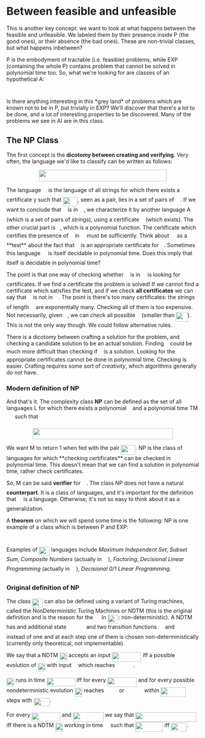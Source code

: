 # Between feasible and unfeasible

This is another key concept: we want to look at what happens between the feasible and unfeasible. We labeled them by their presence inside P (the good ones), or their absence (the bad ones). These are non-trivial classes, but what happens inbetween?

P is the embodyment of tractable (i.e. feasible) problems, while EXP (containing the whole P) contains problem that cannot be solved in polynomial time too.
So, what we're looking for are classes of an hypothetical A:
<p align="center"><img src="svgs/15833fb1e8168ab70005717e60b6482c.svg?invert_in_darkmode" align=middle width=110.68422089999999pt height=13.513684799999998pt/></p>
Is there anything interesting in this *grey land* of problems which are known not to be in P, but trivially in EXP? We'll discover that there's a lot to be done, and a lot of interesting properties to be discovered. Many of the problems we see in AI are in this class. 

## The NP Class

The first concept is the **dicotomy between creating and verifying**.
Very often, the language we'd like to classify can be written as follows:
<p align="center"><img src="svgs/4e7c4bca127939c72aa1398a2ec77374.svg?invert_in_darkmode" align=middle width=333.2067189pt height=29.58934275pt/></p>
The language <img src="svgs/47291815667dfe5994c54805102e144b.svg?invert_in_darkmode" align=middle width=11.337943649999989pt height=22.465723500000017pt/> is the language of all strings for which there exists a certificate y such that <img src="svgs/7392a8cd69b275fa1798ef94c839d2e0.svg?invert_in_darkmode" align=middle width=38.135511149999985pt height=24.65753399999998pt/>, seen as a pair, lies in a set of pairs of <img src="svgs/53d147e7f3fe6e47ee05b88b166bd3f6.svg?invert_in_darkmode" align=middle width=12.32879834999999pt height=22.465723500000017pt/>.
If we want to conclude that <img src="svgs/332cc365a4987aacce0ead01b8bdcc0b.svg?invert_in_darkmode" align=middle width=9.39498779999999pt height=14.15524440000002pt/> is in <img src="svgs/47291815667dfe5994c54805102e144b.svg?invert_in_darkmode" align=middle width=11.337943649999989pt height=22.465723500000017pt/>, we characterize it by another language A (which is a set of pairs of strings), using a certificate <img src="svgs/deceeaf6940a8c7a5a02373728002b0f.svg?invert_in_darkmode" align=middle width=8.649225749999989pt height=14.15524440000002pt/> (which exists).
The other crucial part is <img src="svgs/2ec6e630f199f589a2402fdf3e0289d5.svg?invert_in_darkmode" align=middle width=8.270567249999992pt height=14.15524440000002pt/>, which is a polynomial function.
The certificate which certifies the presence of <img src="svgs/332cc365a4987aacce0ead01b8bdcc0b.svg?invert_in_darkmode" align=middle width=9.39498779999999pt height=14.15524440000002pt/> in <img src="svgs/47291815667dfe5994c54805102e144b.svg?invert_in_darkmode" align=middle width=11.337943649999989pt height=22.465723500000017pt/> must be sufficiently.
Think about <img src="svgs/53d147e7f3fe6e47ee05b88b166bd3f6.svg?invert_in_darkmode" align=middle width=12.32879834999999pt height=22.465723500000017pt/> as a **test** about the fact that <img src="svgs/deceeaf6940a8c7a5a02373728002b0f.svg?invert_in_darkmode" align=middle width=8.649225749999989pt height=14.15524440000002pt/> is an appropriate certificate for <img src="svgs/332cc365a4987aacce0ead01b8bdcc0b.svg?invert_in_darkmode" align=middle width=9.39498779999999pt height=14.15524440000002pt/>. Sometimes this language <img src="svgs/53d147e7f3fe6e47ee05b88b166bd3f6.svg?invert_in_darkmode" align=middle width=12.32879834999999pt height=22.465723500000017pt/> is itself decidable in polynomial time.
Does this imply that <img src="svgs/47291815667dfe5994c54805102e144b.svg?invert_in_darkmode" align=middle width=11.337943649999989pt height=22.465723500000017pt/> itself is decidable in polynomial time?

The point is that one way of checking whether <img src="svgs/332cc365a4987aacce0ead01b8bdcc0b.svg?invert_in_darkmode" align=middle width=9.39498779999999pt height=14.15524440000002pt/> is in <img src="svgs/47291815667dfe5994c54805102e144b.svg?invert_in_darkmode" align=middle width=11.337943649999989pt height=22.465723500000017pt/> is looking for certificates. If we find a certificate the problem is solved!
If we cannot find a certificate which satisfies the test, and if we check **all certificates** we can say that <img src="svgs/332cc365a4987aacce0ead01b8bdcc0b.svg?invert_in_darkmode" align=middle width=9.39498779999999pt height=14.15524440000002pt/> is not in <img src="svgs/47291815667dfe5994c54805102e144b.svg?invert_in_darkmode" align=middle width=11.337943649999989pt height=22.465723500000017pt/>.
The point is there's too many certificates: the strings of length <img src="svgs/55a049b8f161ae7cfeb0197d75aff967.svg?invert_in_darkmode" align=middle width=9.86687624999999pt height=14.15524440000002pt/> are exponentially many. Checking all of them is too expensive. Not necessarily, given <img src="svgs/332cc365a4987aacce0ead01b8bdcc0b.svg?invert_in_darkmode" align=middle width=9.39498779999999pt height=14.15524440000002pt/>, we can check all possible <img src="svgs/deceeaf6940a8c7a5a02373728002b0f.svg?invert_in_darkmode" align=middle width=8.649225749999989pt height=14.15524440000002pt/> (smaller than <img src="svgs/c9ea84eb1460d2895e0cf5125bd7f7b5.svg?invert_in_darkmode" align=middle width=30.450987599999987pt height=24.65753399999998pt/>). This is not the only way though. We could follow alternative rules.

There is a dicotomy between crafting a solution for the problem, and checking a candidate solution to be an actual solution. Finding <img src="svgs/deceeaf6940a8c7a5a02373728002b0f.svg?invert_in_darkmode" align=middle width=8.649225749999989pt height=14.15524440000002pt/> could be much more difficult than checking if <img src="svgs/deceeaf6940a8c7a5a02373728002b0f.svg?invert_in_darkmode" align=middle width=8.649225749999989pt height=14.15524440000002pt/> is a solution. Looking for the appropriate certificates cannot be done in polynomial time. Checking is easier. Crafting requires some sort of *creativity*, which algorithms generally do not have. 

### Modern definition of NP

And that's it. The complexity class **NP** can be defined as the set of all languages L for which there exists a polynomial <img src="svgs/2ec6e630f199f589a2402fdf3e0289d5.svg?invert_in_darkmode" align=middle width=8.270567249999992pt height=14.15524440000002pt/> and a polynomial time TM <img src="svgs/fb97d38bcc19230b0acd442e17db879c.svg?invert_in_darkmode" align=middle width=17.73973739999999pt height=22.465723500000017pt/> such that
<p align="center"><img src="svgs/56ff8c1d882de45f8a37ccc92b855c9b.svg?invert_in_darkmode" align=middle width=366.306105pt height=29.58934275pt/></p>
We want M to return 1 when fed with the pair <img src="svgs/7392a8cd69b275fa1798ef94c839d2e0.svg?invert_in_darkmode" align=middle width=38.135511149999985pt height=24.65753399999998pt/>. NP is the class of languages for which **checking certificates** can be checked in polynomial time. This doesn't mean that we can find a solution in polynomial time, rather check certificates. 

So, M can be said **verifier** for <img src="svgs/47291815667dfe5994c54805102e144b.svg?invert_in_darkmode" align=middle width=11.337943649999989pt height=22.465723500000017pt/>. The class NP does not have a natural **counterpart**. It is a class of languages, and it's important for the definition that <img src="svgs/47291815667dfe5994c54805102e144b.svg?invert_in_darkmode" align=middle width=11.337943649999989pt height=22.465723500000017pt/> is a language. Otherwise, it's not so easy to think about it as a generalization.

A **theorem** on which we will spend some time is the following: NP is one example of a class which is between P and EXP:
<p align="center"><img src="svgs/6b7046b818dc387e6f0cc14d5a121c54.svg?invert_in_darkmode" align=middle width=124.10881394999998pt height=13.513684799999998pt/></p>

Examples of <img src="svgs/243c22a26babfbd16110b02968605063.svg?invert_in_darkmode" align=middle width=27.716759399999994pt height=22.55708729999998pt/> languages include *Maximum Independent Set*, *Subset Sum*, *Composite Numbers* (actually in <img src="svgs/384591906555413c452c93e493b2d4ec.svg?invert_in_darkmode" align=middle width=12.92230829999999pt height=22.55708729999998pt/>), *Factoring*, *Decisional Linear Programming* (actually in <img src="svgs/384591906555413c452c93e493b2d4ec.svg?invert_in_darkmode" align=middle width=12.92230829999999pt height=22.55708729999998pt/>), *Decisional 0/1 Linear Programming*.

### Original definition of NP

The class <img src="svgs/243c22a26babfbd16110b02968605063.svg?invert_in_darkmode" align=middle width=27.716759399999994pt height=22.55708729999998pt/> can also be defined using a variant of Turing machines, called the NonDeterministic Turing Machines or NDTM (this is the original definition and is the reason for the <img src="svgs/bccab73005d96290c8ef588703533a21.svg?invert_in_darkmode" align=middle width=14.794451099999991pt height=22.55708729999998pt/> in <img src="svgs/243c22a26babfbd16110b02968605063.svg?invert_in_darkmode" align=middle width=27.716759399999994pt height=22.55708729999998pt/>: non-deterministic).
A NDTM has and additional state <img src="svgs/c127078f8a1d831780e5ff20527ebc97.svg?invert_in_darkmode" align=middle width=44.197187099999994pt height=14.15524440000002pt/> and two transition functions <img src="svgs/154a8763eb0cadfcb320a4fe139b6ec2.svg?invert_in_darkmode" align=middle width=13.858486949999989pt height=22.831056599999986pt/> and <img src="svgs/05c0545df5a118015e87a57e968327bf.svg?invert_in_darkmode" align=middle width=13.858486949999989pt height=22.831056599999986pt/> instead of one and at each step one of them is chosen non-deterministically (currently only theoretical, not implementable).

We say that a NDTM <img src="svgs/b5eaea000e06d5cf2e882f8fdbc71e36.svg?invert_in_darkmode" align=middle width=19.740822749999992pt height=22.465723500000017pt/> accepts an input <img src="svgs/d3017d4becb3ab5e77fa9fe6a279ed7c.svg?invert_in_darkmode" align=middle width=76.40404199999999pt height=24.65753399999998pt/> iff a possible evolution of <img src="svgs/b5eaea000e06d5cf2e882f8fdbc71e36.svg?invert_in_darkmode" align=middle width=19.740822749999992pt height=22.465723500000017pt/> with input <img src="svgs/332cc365a4987aacce0ead01b8bdcc0b.svg?invert_in_darkmode" align=middle width=9.39498779999999pt height=14.15524440000002pt/> which reaches <img src="svgs/c127078f8a1d831780e5ff20527ebc97.svg?invert_in_darkmode" align=middle width=44.197187099999994pt height=14.15524440000002pt/>.

<img src="svgs/b5eaea000e06d5cf2e882f8fdbc71e36.svg?invert_in_darkmode" align=middle width=19.740822749999992pt height=22.465723500000017pt/> runs in time <img src="svgs/17726fa8b5401d1429efa4fd9faad060.svg?invert_in_darkmode" align=middle width=74.90269049999998pt height=22.648391699999998pt/> iff for every <img src="svgs/d3017d4becb3ab5e77fa9fe6a279ed7c.svg?invert_in_darkmode" align=middle width=76.40404199999999pt height=24.65753399999998pt/> and for every possible nondeterministic evolution <img src="svgs/b5eaea000e06d5cf2e882f8fdbc71e36.svg?invert_in_darkmode" align=middle width=19.740822749999992pt height=22.465723500000017pt/> reaches <img src="svgs/d8746fd75da8832672e018f29e6e103e.svg?invert_in_darkmode" align=middle width=31.354299899999987pt height=14.15524440000002pt/> or <img src="svgs/c127078f8a1d831780e5ff20527ebc97.svg?invert_in_darkmode" align=middle width=44.197187099999994pt height=14.15524440000002pt/> within <img src="svgs/12bb47b7ba3dd8f50cd2a9b0bb99f2ec.svg?invert_in_darkmode" align=middle width=65.84095154999999pt height=24.65753399999998pt/> steps with <img src="svgs/f4783f38548a88936edb864704d68288.svg?invert_in_darkmode" align=middle width=41.81686904999999pt height=21.18721440000001pt/>.

For every <img src="svgs/17726fa8b5401d1429efa4fd9faad060.svg?invert_in_darkmode" align=middle width=74.90269049999998pt height=22.648391699999998pt/> and <img src="svgs/1193f839031c92d4e8dfe44b4c99e114.svg?invert_in_darkmode" align=middle width=80.1734901pt height=24.65753399999998pt/> we say that <img src="svgs/c8d59884ac5b074adb1e59006cd760fd.svg?invert_in_darkmode" align=middle width=158.73286769999999pt height=24.65753399999998pt/> iff there is a NDTM <img src="svgs/b5eaea000e06d5cf2e882f8fdbc71e36.svg?invert_in_darkmode" align=middle width=19.740822749999992pt height=22.465723500000017pt/> working in time <img src="svgs/2f118ee06d05f3c2d98361d9c30e38ce.svg?invert_in_darkmode" align=middle width=11.889314249999991pt height=22.465723500000017pt/> such that <img src="svgs/116611362f6f419054db1dd0f622292e.svg?invert_in_darkmode" align=middle width=72.05808389999999pt height=24.65753399999998pt/> iff <img src="svgs/9e8d0c2724191a046bb7b49e0d651686.svg?invert_in_darkmode" align=middle width=40.82406899999999pt height=22.465723500000017pt/>.

<p align="center"><img src="svgs/a66c344b35e850f296d19c6c14ef4985.svg?invert_in_darkmode" align=middle width=193.78437044999998pt height=16.438356pt/></p>

